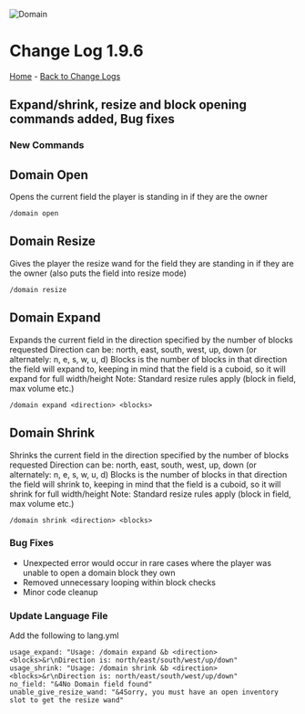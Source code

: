 ![Domain](https://torpkev.github.io/domain_docs/images/domain_alt_small.png)

# Change Log 1.9.6

[Home](https://torpkev.github.io/domain_docs) - [Back to Change Logs](https://torpkev.github.io/domain_docs/changelog)

## Expand/shrink, resize and block opening commands added, Bug fixes

### New Commands

## Domain Open

Opens the current field the player is standing in if they are the owner

    /domain open

## Domain Resize

Gives the player the resize wand for the field they are standing in if they are the owner (also puts the field into resize mode)

    /domain resize
    
## Domain Expand

Expands the current field in the direction specified by the number of blocks requested
Direction can be:  north, east, south, west, up, down   (or alternately: n, e, s, w, u, d)
Blocks is the number of blocks in that direction the field will expand to, keeping in mind that the field is a cuboid, so it will expand for full width/height
Note: Standard resize rules apply (block in field, max volume etc.)

    /domain expand <direction> <blocks>
    
## Domain Shrink

Shrinks the current field in the direction specified by the number of blocks requested
Direction can be:  north, east, south, west, up, down   (or alternately: n, e, s, w, u, d)
Blocks is the number of blocks in that direction the field will shrink to, keeping in mind that the field is a cuboid, so it will shrink for full width/height
Note: Standard resize rules apply (block in field, max volume etc.)

    /domain shrink <direction> <blocks>
    
### Bug Fixes

- Unexpected error would occur in rare cases where the player was unable to open a domain block they own
- Removed unnecessary looping within block checks
- Minor code cleanup

### Update Language File

Add the following to lang.yml

    usage_expand: "Usage: /domain expand &b <direction> <blocks>&r\nDirection is: north/east/south/west/up/down"
    usage_shrink: "Usage: /domain shrink &b <direction> <blocks>&r\nDirection is: north/east/south/west/up/down"
    no_field: "&4No Domain field found"
    unable_give_resize_wand: "&4Sorry, you must have an open inventory slot to get the resize wand"
